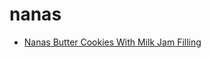 # nanas

 * [Nanas Butter Cookies With Milk Jam Filling](index/n/nanas-butter-cookies-with-milk-jam-filling-51248640.json)
